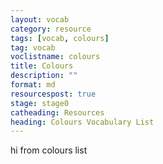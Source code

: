 ```yaml
---
layout: vocab
category: resource
tags: [vocab, colours]
tag: vocab
voclistname: colours
title: Colours
description: ""
format: md
resourcespost: true
stage: stage0
catheading: Resources
heading: Colours Vocabulary List
---
```


hi from colours list